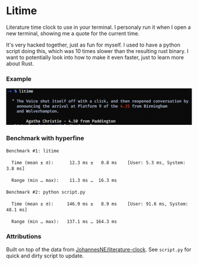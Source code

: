 # Litime

Literature time clock to use in your terminal. I personaly run it when I open a new terminal, showing me a quote for the current time.

It's very hacked together, just as fun for myself. I used to have a python script doing this, which was 10 times slower than the resulting rust binary. I want to potentially look into how to make it even faster, just to learn more about Rust.

### Example

![example](example.png)

### Benchmark with hyperfine
```
Benchmark #1: litime

  Time (mean ± σ):      12.3 ms ±   0.8 ms    [User: 5.3 ms, System: 3.8 ms]

  Range (min … max):    11.3 ms …  16.3 ms

Benchmark #2: python script.py

  Time (mean ± σ):     146.9 ms ±   8.9 ms    [User: 91.6 ms, System: 48.1 ms]

  Range (min … max):   137.1 ms … 164.3 ms
```


### Attributions
Built on top of the data from [JohannesNE/literature-clock](https://github.com/JohannesNE/literature-clock). See `script.py` for quick and dirty script to update.
